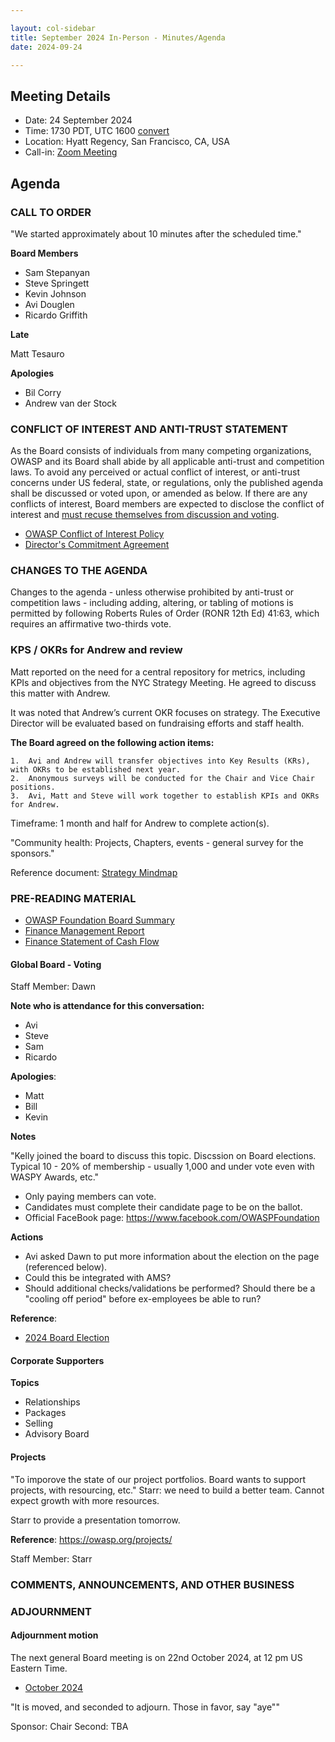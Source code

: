 ```yaml
---

layout: col-sidebar
title: September 2024 In-Person - Minutes/Agenda
date: 2024-09-24

---
```


## Meeting Details

- Date: 24 September 2024
- Time: 1730 PDT, UTC 1600 [convert](https://www.timeanddate.com/worldclock/meetingdetails.html?year=2024&month=9&day=26&hour=0&min=30&sec=0&p1=179&p2=136&p3=676&p4=137&iv=1800)
- Location: Hyatt Regency, San Francisco, CA, USA
- Call-in: [Zoom Meeting](https://us06web.zoom.us/j/88966282109?pwd=tgbr7MUDEev6ZBIGh4wMsk2cSradte.1)

## Agenda

### CALL TO ORDER

"We started approximately about 10 minutes after the scheduled time."

**Board Members**

- Sam Stepanyan
- Steve Springett
- Kevin Johnson
- Avi Douglen
- Ricardo Griffith
 
 **Late**

 Matt Tesauro

**Apologies** 

- Bil Corry
- Andrew van der Stock

### CONFLICT OF INTEREST AND ANTI-TRUST STATEMENT

As the Board consists of individuals from many competing organizations, OWASP and its Board shall abide by all applicable anti-trust and competition laws. To avoid any perceived or actual conflict of interest, or anti-trust concerns under US federal, state, or regulations, only the published agenda shall be discussed or voted upon, or amended as below. If there are any conflicts of interest, Board members are expected to disclose the conflict of interest and [must recuse themselves from discussion and voting](https://owasp.org/www-policy/legal/bylaws#section-702-disclosure-required).

- [OWASP Conflict of Interest Policy](https://owasp.org/www-policy/operational/conflict-of-interest)
- [Director's Commitment Agreement](https://owasp.org/www-policy/legal/directors-committment-agreement)

### CHANGES TO THE AGENDA

Changes to the agenda - unless otherwise prohibited by anti-trust or competition laws - including adding, altering, or tabling of motions is permitted by following Roberts Rules of Order (RONR 12th Ed) 41:63, which requires an affirmative two-thirds vote.

### KPS / OKRs for Andrew and review

Matt reported on the need for a central repository for metrics, including KPIs and objectives from the NYC Strategy Meeting. He agreed to discuss this matter with Andrew.

It was noted that Andrew’s current OKR focuses on strategy. The Executive Director will be evaluated based on fundraising efforts and staff health.

**The Board agreed on the following action items:**

	1.	Avi and Andrew will transfer objectives into Key Results (KRs), with OKRs to be established next year.
	2.	Anonymous surveys will be conducted for the Chair and Vice Chair positions.
	3.	Avi, Matt and Steve will work together to establish KPIs and OKRs for Andrew.

Timeframe: 1 month and half for Andrew to complete action(s).

"Community health: Projects, Chapters, events - general survey for the sponsors."

Reference document: [Strategy Mindmap](https://xmind.ai/share/RgM6tXUS)

### PRE-READING MATERIAL

- [OWASP Foundation Board Summary](https://docs.google.com/presentation/d/1xGjMAuAhDQK2GFFQhST5AxmvF46Ypw-MvWJjsdsqEIg/edit?usp=sharing)
- [Finance Management Report](/www-board/attachments/202408-management-report.pdf)
- [Finance Statement of Cash Flow](/www-board/attachments/202408-statement-of-cash-flow.pdf)

#### Global Board - Voting
Staff Member: Dawn

**Note who is attendance for this conversation:**

- Avi
- Steve
- Sam
- Ricardo

**Apologies**:

- Matt
- Bill
- Kevin

**Notes**

"Kelly joined the board to discuss this topic. Discssion on Board elections. Typical 10 - 20% of membership - usually 1,000 and under vote even with WASPY Awards, etc."

- Only paying members can vote.
- Candidates must complete their candidate page to be on the ballot.
- Official FaceBook page: https://www.facebook.com/OWASPFoundation

**Actions**

- Avi asked Dawn to put more information about the election on the page (referenced below).
- Could this be integrated with AMS?
- Should additional checks/validations be performed?  Should there be a "cooling off period" before ex-employees be able to run?

**Reference**: 

- [2024 Board Election](https://owasp.org/www-board/elections/2024_elections)

#### Corporate Supporters

**Topics**

- Relationships
- Packages
- Selling
- Advisory Board

#### Projects

"To imporove the state of our project portfolios. Board wants to support projects, with resourcing, etc."
Starr: we need to build a better team. Cannot expect growth with more resources.

Starr to provide a presentation tomorrow.

**Reference**: https://owasp.org/projects/

Staff Member: Starr


### COMMENTS, ANNOUNCEMENTS, AND OTHER BUSINESS

### ADJOURNMENT

#### Adjournment motion

The next general Board meeting is on 22nd October 2024, at 12 pm US Eastern Time.

- [October 2024](https://owasp.org/www-board/meetings/202410)

"It is moved, and seconded to adjourn. Those in favor, say "aye""

Sponsor: Chair
Second: TBA
